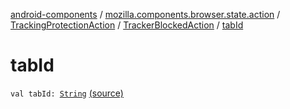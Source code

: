 [android-components](../../../index.md) / [mozilla.components.browser.state.action](../../index.md) / [TrackingProtectionAction](../index.md) / [TrackerBlockedAction](index.md) / [tabId](./tab-id.md)

# tabId

`val tabId: `[`String`](https://kotlinlang.org/api/latest/jvm/stdlib/kotlin/-string/index.html) [(source)](https://github.com/mozilla-mobile/android-components/blob/master/components/browser/state/src/main/java/mozilla/components/browser/state/action/BrowserAction.kt#L236)